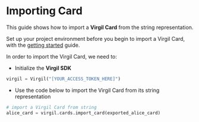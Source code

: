 # Importing Card

This guide shows how to import a **Virgil Card** from the string representation.

Set up your project environment before you begin to import a Virgil Card, with the [getting started](https://github.com/VirgilSecurity/virgil-sdk-python/blob/docs-review/documentation/guides/configuration/client-configuration.md) guide.


In order to import the Virgil Card, we need to:

- Initialize the **Virgil SDK**

```python
virgil = Virgil("[YOUR_ACCESS_TOKEN_HERE]")
```

- Use the code below to import the Virgil Card from its string representation

```python
# import a Virgil Card from string
alice_card = virgil.cards.import_card(exported_alice_card)
```
